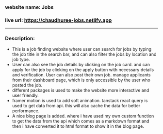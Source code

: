 ### website name: Jobs
### live url: https://chaudhuree-jobs.netlify.app

---

### Description:

- This is a job finding website where user can search for jobs by typing the job title in the search bar, and can also filter the jobs by location and job type.
- User can also see the job details by clicking on the job card. and can apply for the job by clicking on the apply button with necessary details and verification.  User can also post their own job. manage applicants from their dashboard page, which is only accessible by the user who posted the job.
- different packages is used to make the website more interactive and user friendly.  
- framer motion is used to add soft animation. tanstack react query is used to get data from api. this will also cache the data for better performance.
- A nice blog page is added. where i have used my own custom function to get the data from the api which comes as a markdown format and then i have converted it to html format to show it in the blog page.
